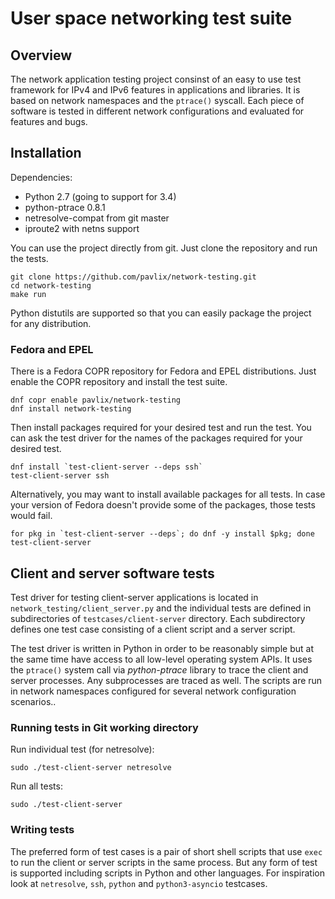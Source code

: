 # User space networking test suite

## Overview

The network application testing project consinst of an easy to use test
framework for IPv4 and IPv6 features in applications and libraries. It
is based on network namespaces and the `ptrace()` syscall. Each piece
of software is tested in different network configurations and evaluated
for features and bugs.

## Installation

Dependencies:

 * Python 2.7 (going to support for 3.4)
 * python-ptrace 0.8.1
 * netresolve-compat from git master
 * iproute2 with netns support

You can use the project directly from git. Just clone the repository and
run the tests.

    git clone https://github.com/pavlix/network-testing.git
    cd network-testing
    make run

Python distutils are supported so that you can easily package the project
for any distribution.

### Fedora and EPEL

There is a Fedora COPR repository for Fedora and EPEL distributions. Just
enable the COPR repository and install the test suite.

    dnf copr enable pavlix/network-testing
    dnf install network-testing

Then install packages required for your desired test and run the test. You
can ask the test driver for the names of the packages required for your
desired test.

    dnf install `test-client-server --deps ssh`
    test-client-server ssh

Alternatively, you may want to install available packages for all tests. In
case your version of Fedora doesn't provide some of the packages, those
tests would fail.

    for pkg in `test-client-server --deps`; do dnf -y install $pkg; done
    test-client-server

## Client and server software tests

Test driver for testing client-server applications is located in
`network_testing/client_server.py` and the individual tests are defined in
subdirectories of `testcases/client-server` directory. Each subdirectory
defines one test case consisting of a client script and a server script.

The test driver is written in Python in order to be reasonably simple
but at the same time have access to all low-level operating system
APIs. It uses the `ptrace()` system call via *python-ptrace* library
to trace the client and server processes. Any subprocesses are traced
as well. The scripts are run in network namespaces configured for
several network configuration scenarios..

### Running tests in Git working directory

Run individual test (for netresolve):

    sudo ./test-client-server netresolve

Run all tests:

    sudo ./test-client-server

### Writing tests

The preferred form of test cases is a pair of short shell scripts that
use `exec` to run the client or server scripts in the same process. But
any form of test is supported including scripts in Python and other
languages. For inspiration look at `netresolve`, `ssh`, `python` and
`python3-asyncio` testcases.
